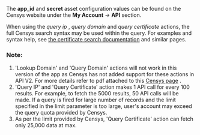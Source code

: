The **app_id** and **secret** asset configuration values can be found on the Censys website under
the **My Account** -> **API** section.

When using the *query ip* , *query domain* and *query certificate* actions, the full Censys search
syntax may be used within the query. For examples and syntax help, see [the certificate search
documentation](https://search.censys.io/certificates/help?q=&) and similar pages.

### Note:

1. 'Lookup Domain' and 'Query Domain' actions will not work in this version of the app as Censys
   has not added support for these actions in API V2. For more details refer to pdf attached to
   this [Censys
   page](https://support.censys.io/hc/en-us/articles/4404436837652-Search-1-0-and-IPv4-Banners-Deprecated-Resources-and-Available-Alternatives)
   .
1. 'Query IP' and 'Query Certificate' action makes 1 API call for every 100 results. For example,
   to fetch the 5000 results, 50 API calls will be made. If a query is fired for large number of
   records and the limit specified in the limit parameter is too large, user's account may exceed
   the query quota provided by Censys.
1. As per the limit provided by Censys, 'Query Certificate' action can fetch only 25,000 data at
   max.
